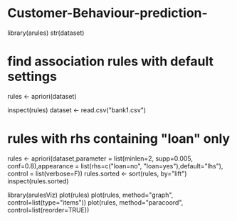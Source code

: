 # Customer-Behaviour-prediction-

library(arules) 
  str(dataset)
 # find association rules with default settings
 
   rules <- apriori(dataset)

  inspect(rules)
dataset <- read.csv("bank1.csv")
 # rules with rhs containing "loan" only
rules <- apriori(dataset,parameter = list(minlen=2, supp=0.005, conf=0.8),appearance = list(rhs=c("loan=no", "loan=yes"),default="lhs"), control = list(verbose=F))
rules.sorted <- sort(rules, by="lift")
inspect(rules.sorted)

library(arulesViz)
plot(rules)
 plot(rules, method="graph", control=list(type="items"))
plot(rules, method="paracoord", control=list(reorder=TRUE))
 
